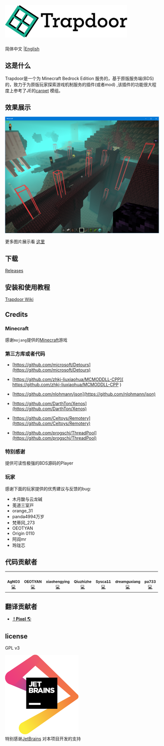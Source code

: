 <h1>
    <img src="img/logo.svg" alt="Trapdoor" width="400" /> 
</h1>

简体中文 |[English](README.md)

## 这是什么

Trapdoor是一个为 Minecraft Bedrock Edition 服务的，基于原版服务端(BDS)的，致力于为原版玩家探索游戏机制服务的插件(或者mod)
,该插件的功能很大程度上参考了JE的[carpet](https://github.com/gnembon/fabric-carpet) 模组。

## 效果展示

![](./img/sample/hsa.png)

更多图片展示看 [这里](./example.md)

## 下载
[Releases](https://github.com/hhhxiao/TrapDoor/releases)

## 安装和使用教程

[Trapdoor Wiki](https://github.com/hhhxiao/TrapDoor/wiki)

## Credits

### Minecraft

感谢`mojang`提供的[Minecraft](https://www.minecraft.net/zh-hans)游戏

### 第三方库或者代码

- [https://github.com/microsoft/Detours](https://github.com/microsoft/Detours)

- [https://github.com/zhkj-liuxiaohua/MCMODDLL-CPP]( https://github.com/zhkj-liuxiaohua/MCMODDLL-CPP )

- [https://github.com/nlohmann/json](https://github.com/nlohmann/json)

- [https://github.com/DarthTon/Xenos](https://github.com/DarthTon/Xenos)

- [https://github.com/Celtoys/Remotery](https://github.com/Celtoys/Remotery)

- [https://github.com/progschj/ThreadPool](https://github.com/progschj/ThreadPool)

### 特别感谢

提供可读性极强的BDS源码的Player

### 玩家

感谢下面的玩家提供的优秀建议与反馈的bug:

- 木月酸与云龙碱
- 莵道三室戸
- orange_31
- panda4994万岁
- 梵蒂冈_273
- OEOTYAN
- Origin 0110
- 阿阎mr
- 玲珑芯

## 代码贡献者
<table frame=void>
  <tr>
    <td align="center"><a href="https://github.com/hhhxiao"><img src="https://avatars0.githubusercontent.com/u/33011851?v=4?s=100" width="60px;" alt=""/><br /><sub><b>AgNO3</b></sub></a><br /><a href="https://github.com/hhhxiao/TrapDoor/commits?author=hhhxiao" title="Code">💻</a></td>
    <td align="center"><a href="https://github.com/OEOTYAN"><img src="https://avatars2.githubusercontent.com/u/58554322?v=4?s=100" width="60px;" alt=""/><br /><sub><b>OEOTYAN</b></sub></a><br /><a href="https://github.com/hhhxiao/TrapDoor/commits?author=OEOTYAN" title="Code">💻</a></td>
    <td align="center"><a href="https://github.com/xiaohengying"><img src="https://avatars2.githubusercontent.com/u/44132837?v=4?s=100" width="60px;" alt=""/><br /><sub><b>xiaohengying</b></sub></a><br /><a href="https://github.com/hhhxiao/TrapDoor/commits?author=xiaohengying" title="Code">💻</a></td>
    <td align="center"><a href="https://github.com/quizhizhe"><img src="https://avatars1.githubusercontent.com/u/42761326?v=4?s=100" width="60px;" alt=""/><br /><sub><b>Qiuzhizhe</b></sub></a><br /><a href="https://github.com/hhhxiao/TrapDoor/commits?author=quizhizhe" title="Code">💻</a></td>
    <td align="center"><a href="https://github.com/Sysca11"><img src="https://avatars.githubusercontent.com/u/46832985?s=96&v=4" width="60px;" alt=""/><br /><sub><b>Sysca11</b></sub></a><br /><a href="https://github.com/hhhxiao/TrapDoor/commits?author=Sysca11" title="Code">💻</a></td>
    <td align="center"><a href="https://github.com/dreamguxiang"><img src="https://avatars.githubusercontent.com/u/62042544?s=96&v=4" width="60px;" alt=""/><br /><sub><b>dreamguxiang</b></sub></a><br /><a href="https://github.com/hhhxiao/TrapDoor/commits?author=dreamguxiang" title="Code">💻</a></td>
    <td align="center"><a href="https://github.com/pa733"><img src="https://avatars.githubusercontent.com/u/67588574?s=96&v=4" width="60px;" alt=""/><br /><sub><b>pa733</b></sub></a><br /><a href="https://github.com/hhhxiao/TrapDoor/commits?author=pa733" title="Code">💻</a></td>
    
    
    

  </tr>
</table>

## 翻译贡献者
-  <a href="https://github.com/0x506978656c"><img src="https://avatars.githubusercontent.com/u/66031115?s=96&v=4" width="15px;" alt=""/><b> ! Pixel </b></sub></a><a href="https://github.com/hhhxiao/TrapDoor/commits?author=0x506978656c" title="Code">🌎</a></td>

## license
GPL v3

![JetBrainsLogo](./img/jetbrains.svg)<br>
特别感谢[JetBrains](https://www.jetbrains.com/?from=BlueMap) 对本项目开发的支持
